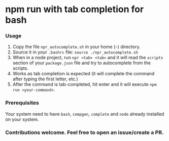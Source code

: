 # npm run with tab completion for bash

### Usage

1. Copy the file `npr_autocomplete.sh` in your home (`~`) directory.
2. Source it in your `.bashrc` file: `source ./npr_autocomplete.sh`
3. When in a node project, run `npr <tab> <tab>` and it will read the `scripts` section of your `package.json` file and try to autocomplete from the scripts.
4. Works as tab completion is expected (it will complete the command after typing the first letter, etc.)
5. After the command is tab-completed, hit enter and it will execute `npm run <your-command>`.

### Prerequisites

Your system need to have `bash`, `compgen`, `complete` and `node` already installed on your system.

### Contributions welcome. Feel free to open an issue/create a PR.
